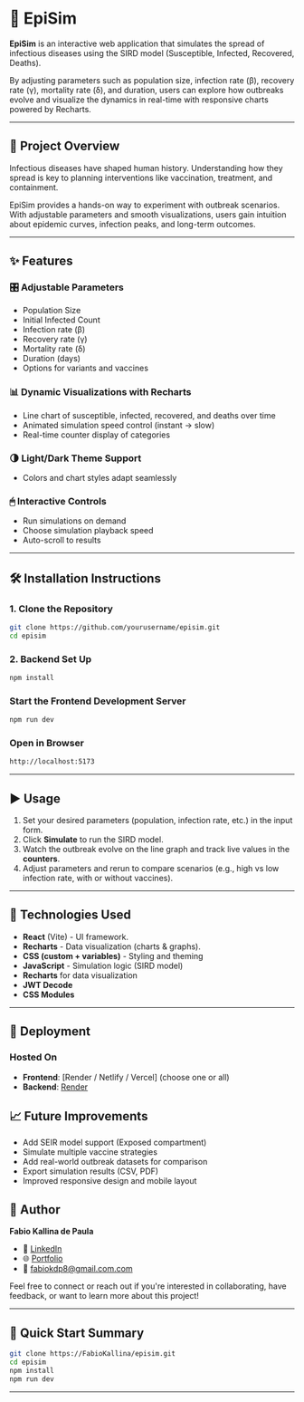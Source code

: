 
# 🦠 EpiSim

**EpiSim** is an interactive web application that simulates the spread of infectious diseases using the SIRD model (Susceptible, Infected, Recovered, Deaths).

By adjusting parameters such as population size, infection rate (β), recovery rate (γ), mortality rate (δ), and duration, users can explore how outbreaks evolve and visualize the dynamics in real-time with responsive charts powered by Recharts.

---

## 🧠 Project Overview

Infectious diseases have shaped human history. Understanding how they spread is key to planning interventions like vaccination, treatment, and containment.

EpiSim provides a hands-on way to experiment with outbreak scenarios. With adjustable parameters and smooth visualizations, users gain intuition about epidemic curves, infection peaks, and long-term outcomes.

---

## ✨ Features

### 🎛 Adjustable Parameters
- Population Size
- Initial Infected Count
- Infection rate (β)
- Recovery rate (γ)
- Mortality rate (δ)
- Duration (days)
- Options for variants and vaccines

### 📊 Dynamic Visualizations with Recharts
- Line chart of susceptible, infected, recovered, and deaths over time
- Animated simulation speed control (instant → slow)
- Real-time counter display of categories

### 🌗 Light/Dark Theme Support
- Colors and chart styles adapt seamlessly

### 🖱 Interactive Controls
- Run simulations on demand
- Choose simulation playback speed
- Auto-scroll to results

---

## 🛠 Installation Instructions

### 1. Clone the Repository

```bash
git clone https://github.com/yourusername/episim.git
cd episim
```

### 2. **Backend Set Up**
```bash
npm install
```

### Start the Frontend Development Server
```bash
npm run dev
```

### Open in Browser
```bash
http://localhost:5173
```

---

## ▶️ Usage

1. Set your desired parameters (population, infection rate, etc.) in the input form.
2. Click **Simulate** to run the SIRD model.
3. Watch the outbreak evolve on the line graph and track live values in the **counters**.
4. Adjust parameters and rerun to compare scenarios (e.g., high vs low infection rate, with or without vaccines).

---

## 🧰 Technologies Used

- **React** (Vite) - UI framework.
- **Recharts** - Data visualization (charts & graphs).
- **CSS (custom + variables)** - Styling and theming
- **JavaScript** - Simulation logic (SIRD model)
- **Recharts** for data visualization
- **JWT Decode**
- **CSS Modules**

---

## 🚀 Deployment

### Hosted On

- **Frontend**: [Render / Netlify / Vercel] (choose one or all)
- **Backend**: [Render](https://render.com)

## 📈 Future Improvements

- Add SEIR model support (Exposed compartment) 
- Simulate multiple vaccine strategies  
- Add real-world outbreak datasets for comparison  
- Export simulation results (CSV, PDF)
- Improved responsive design and mobile layout 


## 👤 Author

**Fabio Kallina de Paula**

- 🔗 [LinkedIn](https://www.linkedin.com/in/fabiokallina/)
- 🌐 [Portfolio](https://fabiokallina.github.io/)
- 📧 fabiokdp8@gmail.com.com

Feel free to connect or reach out if you're interested in collaborating, have feedback, or want to learn more about this project!

---

## 🏁 Quick Start Summary

```bash
git clone https://FabioKallina/episim.git
cd episim
npm install
npm run dev
```

---
